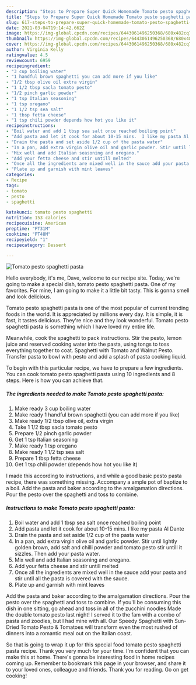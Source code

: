 ```yaml
---
description: "Steps to Prepare Super Quick Homemade Tomato pesto spaghetti pasta"
title: "Steps to Prepare Super Quick Homemade Tomato pesto spaghetti pasta"
slug: 617-steps-to-prepare-super-quick-homemade-tomato-pesto-spaghetti-pasta
date: 2021-03-04T19:14:42.662Z
image: https://img-global.cpcdn.com/recipes/6443061496250368/680x482cq70/tomato-pesto-spaghetti-pasta-recipe-main-photo.jpg
thumbnail: https://img-global.cpcdn.com/recipes/6443061496250368/680x482cq70/tomato-pesto-spaghetti-pasta-recipe-main-photo.jpg
cover: https://img-global.cpcdn.com/recipes/6443061496250368/680x482cq70/tomato-pesto-spaghetti-pasta-recipe-main-photo.jpg
author: Virginia Kelly
ratingvalue: 4.5
reviewcount: 6959
recipeingredient:
- "3 cup boiling water"
- "1 handful brown spaghetti you can add more if you like"
- "1/2 tbsp olive oil extra virgin"
- "1 1/2 tbsp sacla tomato pesto"
- "1/2 pinch garlic powder"
- "1 tsp Italian seasoning"
- "1 tsp oregano"
- "1 1/2 tsp sea salt"
- "1 tbsp fetta cheese"
- "1 tsp chili powder depends how hot you like it"
recipeinstructions:
- "Boil water and add 1 tbsp sea salt once reached boiling point"
- "Add pasta and let it cook for about 10-15 mins.  I like my pasta Al Dante"
- "Drain the pasta and set aside 1/2 cup of the pasta water"
- "In a pan, add extra virgin olive oil and garlic powder. Stir until lightly golden brown, add salt and chilli powder and tomato pesto stir untill it sizzles.  Then add your pasta water."
- "Mix well and add Italian seasoning and oregano."
- "Add your fetta cheese and stir untill melted"
- "Once all the ingredients are mixed well in the sauce add your pasta and stir until all the pasta is covered with the sauce."
- "Plate up and garnish with mint leaves"
categories:
- Recipe
tags:
- tomato
- pesto
- spaghetti

katakunci: tomato pesto spaghetti 
nutrition: 153 calories
recipecuisine: American
preptime: "PT31M"
cooktime: "PT48M"
recipeyield: "1"
recipecategory: Dessert

---
```



![Tomato pesto spaghetti pasta](https://img-global.cpcdn.com/recipes/6443061496250368/680x482cq70/tomato-pesto-spaghetti-pasta-recipe-main-photo.jpg)

Hello everybody, it's me, Dave, welcome to our recipe site. Today, we're going to make a special dish, tomato pesto spaghetti pasta. One of my favorites. For mine, I am going to make it a little bit tasty. This is gonna smell and look delicious.

Tomato pesto spaghetti pasta is one of the most popular of current trending foods in the world. It is appreciated by millions every day. It is simple, it is fast, it tastes delicious. They're nice and they look wonderful. Tomato pesto spaghetti pasta is something which I have loved my entire life.

Meanwhile, cook the spaghetti to pack instructions. Stir the pesto, lemon juice and reserved cooking water into the pasta, using tongs to toss everything together to coat. Spaghetti with Tomato and Walnut Pesto. Transfer pasta to bowl with pesto and add a splash of pasta cooking liquid.


To begin with this particular recipe, we have to prepare a few ingredients. You can cook tomato pesto spaghetti pasta using 10 ingredients and 8 steps. Here is how you can achieve that.

<!--inarticleads1-->

##### The ingredients needed to make Tomato pesto spaghetti pasta:

1. Make ready 3 cup boiling water
1. Make ready 1 handful brown spaghetti (you can add more if you like)
1. Make ready 1/2 tbsp olive oil, extra virgin
1. Take 1 1/2 tbsp sacla tomato pesto
1. Prepare 1/2 pinch garlic powder
1. Get 1 tsp Italian seasoning
1. Make ready 1 tsp oregano
1. Make ready 1 1/2 tsp sea salt
1. Prepare 1 tbsp fetta cheese
1. Get 1 tsp chili powder (depends how hot you like it)


I made this according to instructions, and while a good basic pesto pasta recipe, there was something missing. Accompany a ample pot of baptize to a boil. Add the pasta and baker according to the amalgamation directions. Pour the pesto over the spaghetti and toss to combine. 

<!--inarticleads2-->

##### Instructions to make Tomato pesto spaghetti pasta:

1. Boil water and add 1 tbsp sea salt once reached boiling point
1. Add pasta and let it cook for about 10-15 mins.  I like my pasta Al Dante
1. Drain the pasta and set aside 1/2 cup of the pasta water
1. In a pan, add extra virgin olive oil and garlic powder. Stir until lightly golden brown, add salt and chilli powder and tomato pesto stir untill it sizzles.  Then add your pasta water.
1. Mix well and add Italian seasoning and oregano.
1. Add your fetta cheese and stir untill melted
1. Once all the ingredients are mixed well in the sauce add your pasta and stir until all the pasta is covered with the sauce.
1. Plate up and garnish with mint leaves


Add the pasta and baker according to the amalgamation directions. Pour the pesto over the spaghetti and toss to combine. If you&#39;ll be consuming this dish in one sitting, go ahead and toss in all of the zucchini noodles Made the double tomato pesto last night! I served it to the fam with a combo of pasta and zoodles, but I had mine with all. Our Speedy Spaghetti with Sun-Dried Tomato Pesto &amp; Tomatoes will transform even the most rushed of dinners into a romantic meal out on the Italian coast. 

So that is going to wrap it up for this special food tomato pesto spaghetti pasta recipe. Thank you very much for your time. I'm confident that you can make this at home. There's gonna be interesting food in home recipes coming up. Remember to bookmark this page in your browser, and share it to your loved ones, colleague and friends. Thank you for reading. Go on get cooking!
